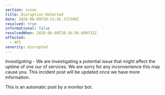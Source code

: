 ```yaml
---
section: issue
title: Disruption Detected
date: 2020-08-09T20:15:56.372396Z
resolved: true
informational: false
resolvedWhen: 2020-08-09T20:16:56.699732Z
affected:
  - API
severity: disrupted
---
```

*Investigating* - We are investigating a potential issue that might affect the uptime of one our of services. We are sorry for any inconvenience this may cause you. This incident post will be updated once we have more information.

This is an automatic post by a monitor bot.
        